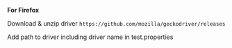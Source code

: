 **For Firefox**

Download & unzip driver
`https://github.com/mozilla/geckodriver/releases`

Add path to driver including driver name in test.properties 